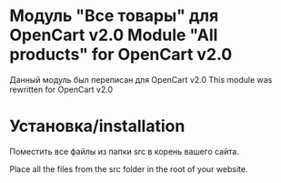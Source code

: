 # Модуль "Все товары" для OpenCart v2.0 Module "All products" for OpenCart v2.0

Данный модуль был переписан для OpenCart v2.0
This module was rewritten for OpenCart v2.0

# Установка/installation

Поместить все файлы из папки src в корень вашего сайта.

Place all the files from the src folder in the root of your website.